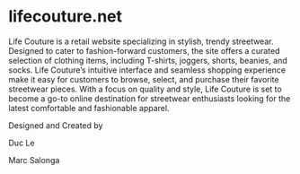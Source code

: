 # lifecouture.net
Life Couture is a retail website specializing in stylish, trendy streetwear. Designed to cater to fashion-forward customers, the site offers a curated selection of clothing items, including T-shirts, joggers, shorts, beanies, and socks. Life Couture’s intuitive interface and seamless shopping experience make it easy for customers to browse, select, and purchase their favorite streetwear pieces. With a focus on quality and style, Life Couture is set to become a go-to online destination for streetwear enthusiasts looking for the latest comfortable and fashionable apparel.

Designed and Created by 

Duc Le

Marc Salonga
